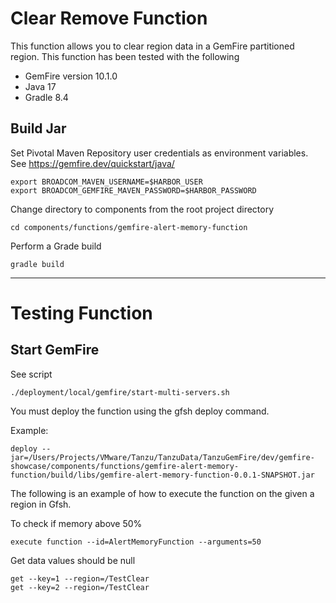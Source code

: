 # Clear Remove Function


This function allows you to clear region data in a GemFire partitioned region.
This function has been tested with the following

- GemFire version 10.1.0 
- Java 17
- Gradle 8.4

## Build Jar

Set Pivotal Maven Repository user credentials as environment variables.
See https://gemfire.dev/quickstart/java/

```shell
export BROADCOM_MAVEN_USERNAME=$HARBOR_USER
export BROADCOM_GEMFIRE_MAVEN_PASSWORD=$HARBOR_PASSWORD
```

Change directory to components from the root project directory

```shell
cd components/functions/gemfire-alert-memory-function
```

Perform a Grade build

```shell
gradle build 
```

-------------------
# Testing Function

## Start GemFire

See script 
```shell
./deployment/local/gemfire/start-multi-servers.sh
```

You must deploy the function using the gfsh deploy command.

Example:

```shell
deploy --jar=/Users/Projects/VMware/Tanzu/TanzuData/TanzuGemFire/dev/gemfire-showcase/components/functions/gemfire-alert-memory-function/build/libs/gemfire-alert-memory-function-0.0.1-SNAPSHOT.jar
```


The following is an example of how to execute the function on the given a region in Gfsh.

To check if memory above 50%

```shell
execute function --id=AlertMemoryFunction --arguments=50
```

Get data values should be null

```shell
get --key=1 --region=/TestClear
get --key=2 --region=/TestClear
```
